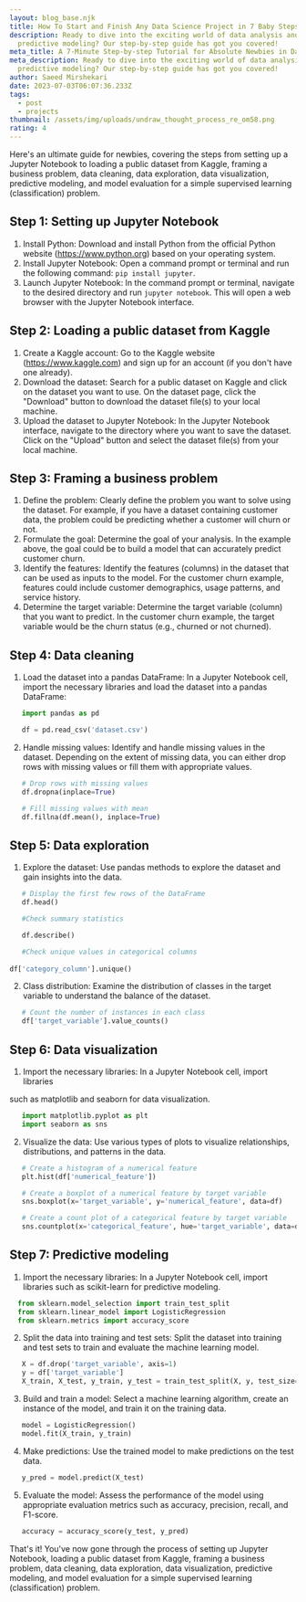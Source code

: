 ```yaml
---
layout: blog_base.njk
title: How To Start and Finish Any Data Science Project in 7 Baby Steps
description: Ready to dive into the exciting world of data analysis and
  predictive modeling? Our step-by-step guide has got you covered! 
meta_title: A 7-Minute Step-by-step Tutorial for Absolute Newbies in Data Science
meta_description: Ready to dive into the exciting world of data analysis and
  predictive modeling? Our step-by-step guide has got you covered!
author: Saeed Mirshekari
date: 2023-07-03T06:07:36.233Z
tags:
  - post
  - projects
thumbnail: /assets/img/uploads/undraw_thought_process_re_om58.png
rating: 4
---
```



Here's an ultimate guide for newbies, covering the steps from setting up a Jupyter Notebook to loading a public dataset from Kaggle, framing a business problem, data cleaning, data exploration, data visualization, predictive modeling, and model evaluation for a simple supervised learning (classification) problem.


<h2>Step 1: Setting up Jupyter Notebook</h2>

1. Install Python: Download and install Python from the official Python website (https://www.python.org) based on your operating system.
2. Install Jupyter Notebook: Open a command prompt or terminal and run the following command: `pip install jupyter`.
3. Launch Jupyter Notebook: In the command prompt or terminal, navigate to the desired directory and run `jupyter notebook`. This will open a web browser with the Jupyter Notebook interface.


<h2>Step 2: Loading a public dataset from Kaggle</h2>

1. Create a Kaggle account: Go to the Kaggle website (https://www.kaggle.com) and sign up for an account (if you don't have one already).
2. Download the dataset: Search for a public dataset on Kaggle and click on the dataset you want to use. On the dataset page, click the "Download" button to download the dataset file(s) to your local machine.
3. Upload the dataset to Jupyter Notebook: In the Jupyter Notebook interface, navigate to the directory where you want to save the dataset. Click on the "Upload" button and select the dataset file(s) from your local machine.


<h2>Step 3: Framing a business problem</h2>

1. Define the problem: Clearly define the problem you want to solve using the dataset. For example, if you have a dataset containing customer data, the problem could be predicting whether a customer will churn or not.
2. Formulate the goal: Determine the goal of your analysis. In the example above, the goal could be to build a model that can accurately predict customer churn.
3. Identify the features: Identify the features (columns) in the dataset that can be used as inputs to the model. For the customer churn example, features could include customer demographics, usage patterns, and service history.
4. Determine the target variable: Determine the target variable (column) that you want to predict. In the customer churn example, the target variable would be the churn status (e.g., churned or not churned).


<h2>Step 4: Data cleaning</h2>

1. Load the dataset into a pandas DataFrame: In a Jupyter Notebook cell, import the necessary libraries and load the dataset into a pandas DataFrame:
   
```python
   import pandas as pd

   df = pd.read_csv('dataset.csv')
   ```

2. Handle missing values: Identify and handle missing values in the dataset. Depending on the extent of missing data, you can either drop rows with missing values or fill them with appropriate values.
   
```python
   # Drop rows with missing values
   df.dropna(inplace=True)

   # Fill missing values with mean
   df.fillna(df.mean(), inplace=True)
   ```


<h2>Step 5: Data exploration</h2>

1. Explore the dataset: Use pandas methods to explore the dataset and gain insights into the data.
   
```python
   # Display the first few rows of the DataFrame
   df.head()

   #Check summary statistics

   df.describe()

   #Check unique values in categorical columns
   
df['category_column'].unique()
   ```

2. Class distribution: Examine the distribution of classes in the target variable to understand the balance of the dataset.
   
```python
   # Count the number of instances in each class
   df['target_variable'].value_counts()
   ```


<h2>Step 6: Data visualization</h2>

1. Import the necessary libraries: In a Jupyter Notebook cell, import libraries

 such as matplotlib and seaborn for data visualization.

   
```python
   import matplotlib.pyplot as plt
   import seaborn as sns
   ```

2. Visualize the data: Use various types of plots to visualize relationships, distributions, and patterns in the data.
   
```python
   # Create a histogram of a numerical feature
   plt.hist(df['numerical_feature'])

   # Create a boxplot of a numerical feature by target variable
   sns.boxplot(x='target_variable', y='numerical_feature', data=df)

   # Create a count plot of a categorical feature by target variable
   sns.countplot(x='categorical_feature', hue='target_variable', data=df)
   ```



<h2>Step 7: Predictive modeling</h2>

1. Import the necessary libraries: In a Jupyter Notebook cell, import libraries such as scikit-learn for predictive modeling.
  
 ```python
   from sklearn.model_selection import train_test_split
   from sklearn.linear_model import LogisticRegression
   from sklearn.metrics import accuracy_score
   ```

2. Split the data into training and test sets: Split the dataset into training and test sets to train and evaluate the machine learning model.
   
```python
   X = df.drop('target_variable', axis=1)
   y = df['target_variable']
   X_train, X_test, y_train, y_test = train_test_split(X, y, test_size=0.2, random_state=42)
   ```

3. Build and train a model: Select a machine learning algorithm, create an instance of the model, and train it on the training data.
   
```python
   model = LogisticRegression()
   model.fit(X_train, y_train)
   ```

4. Make predictions: Use the trained model to make predictions on the test data.

   
```python
   y_pred = model.predict(X_test)
   ```
5. Evaluate the model: Assess the performance of the model using appropriate evaluation metrics such as accuracy, precision, recall, and F1-score.

   
```python
   accuracy = accuracy_score(y_test, y_pred)
   ```
   
That's it! You've now gone through the process of setting up Jupyter Notebook, loading a public dataset from Kaggle, framing a business problem, data cleaning, data exploration, data visualization, predictive modeling, and model evaluation for a simple supervised learning (classification) problem.